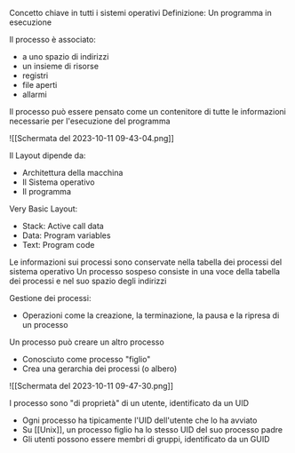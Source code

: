 Concetto chiave in tutti i sistemi operativi
Definizione: Un programma in esecuzione

Il processo è associato:
- a uno spazio di indirizzi
- un insieme di risorse
- registri 
- file aperti
- allarmi

Il processo può essere pensato come un contenitore di tutte le informazioni necessarie per l'esecuzione del programma

![[Schermata del 2023-10-11 09-43-04.png]]

Il Layout dipende da:
- Architettura della macchina
- Il Sistema operativo
- Il programma

Very Basic Layout:
- Stack: Active call data
- Data: Program variables
- Text: Program code

Le informazioni sui processi sono conservate nella tabella dei processi del sistema operativo
Un processo sospeso consiste in una voce della tabella dei processi e nel suo spazio degli indirizzi

Gestione dei processi:
- Operazioni come la creazione, la terminazione, la pausa e la ripresa di un processo

Un processo può creare un altro processo
- Conosciuto come processo "figlio"
- Crea una gerarchia dei processi (o albero)

![[Schermata del 2023-10-11 09-47-30.png]]

I processo sono "di proprietà" di un utente, identificato da un UID
- Ogni processo ha tipicamente l'UID dell'utente che lo ha avviato
- Su [[Unix]], un processo figlio ha lo stesso UID del suo processo padre
- Gli utenti possono essere membri di gruppi, identificato da un GUID 
